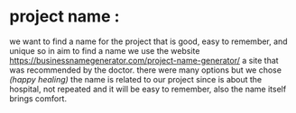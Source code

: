 # project name :
  we want to find a name for the project that is good, easy to remember, and unique so in aim to find a name we use the 
  website https://businessnamegenerator.com/project-name-generator/ a site that was recommended by the doctor.
  there were many options but we chose *(happy healing)* the name is related to our project since is about the hospital, not repeated
  and it will be easy to remember, also the name itself brings comfort. 
  
